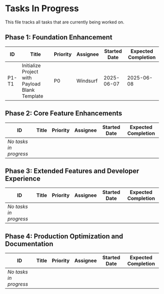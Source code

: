 # Tasks In Progress

This file tracks all tasks that are currently being worked on.

## Phase 1: Foundation Enhancement

| ID | Title | Priority | Assignee | Started Date | Expected Completion |
|----|-------|----------|----------|-------------|---------------------|
| P1-T1 | Initialize Project with Payload Blank Template | P0 | Windsurf | 2025-06-07 | 2025-06-08 |

## Phase 2: Core Feature Enhancements

| ID | Title | Priority | Assignee | Started Date | Expected Completion |
|----|-------|----------|----------|-------------|---------------------|
| *No tasks in progress* | | | | | |

## Phase 3: Extended Features and Developer Experience

| ID | Title | Priority | Assignee | Started Date | Expected Completion |
|----|-------|----------|----------|-------------|---------------------|
| *No tasks in progress* | | | | | |

## Phase 4: Production Optimization and Documentation

| ID | Title | Priority | Assignee | Started Date | Expected Completion |
|----|-------|----------|----------|-------------|---------------------|
| *No tasks in progress* | | | | | |
